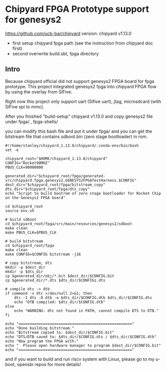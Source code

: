 # Chipyard FPGA Prototype support for genesys2
https://github.com/ucb-bar/chipyard
version: chipyard v1.13.0
* first setup chipyard fpga path (see the instruction from chipyard doc first)
* second overwrite build.sbt, fpga directory


## Intro

Because chipyard official did not support genesys2 FPGA board for fpga prototype.
This project integrated genesys2 fpga into chipyard FPGA flow by using the overlay from SiFive.

Right now this project only support uart (Sifive uart), jtag, microsdcard (with SiFive spi to mmc).

After you finished "build-setup" chipyard v1.13.0 and copy genesys2 file under fpga/ , fpga-shells/

you can modify this bash file and put it under fpga/
and you can get the bitstream file that contains sdboot.bin (zero stage bootloader) in rom.
```bash!
#!/home/stanley/chipyard_1.13.0/chipyard/.conda-env/bin/bash
set -e

chipyard_root="$HOME/chipyard_1.13.0/chipyard"
CONFIG="Rocket90MHZ"
PBUS_CLK=90000000

generated_dir="$chipyard_root/fpga/generated-src/chipyard.fpga.genesys2.GENESYS2FPGATestHarness.$CONFIG"
dest_dir="$chipyard_root/fpga/bitstream_copy"
dts_dir="$chipyard_root/fpga/dts_copy"
echo "Script to build bootrom of zero stage bootloader for Rocket Chip on the Genesys2 FPGA board"

cd $chipyard_root
source env.sh

# build sdboot
cd $chipyard_root/fpga/src/main/resources/genesys2/sdboot
make clean
make PBUS_CLK=$PBUS_CLK

# build bitstream
cd $chipyard_root/fpga
make clean
make CONFIG=$CONFIG bitstream -j16

# copy bitstream, dts
mkdir -p $dest_dir
mkdir -p $dts_dir
cp $generated_dir/obj/*.bit $dest_dir/$CONFIG.bit
cp $generated_dir/*.dts $dts_dir/$CONFIGz.dts

# compile dts -> dtb
if command -v dtc >/dev/null 2>&1; then
    dtc -I dts -O dtb -o $dts_dir/$CONFIG.dtb $dts_dir/$CONFIG.dts
    echo "DTB compiled: $dts_dir/$CONFIG.dtb"
else
    echo "WARNING: dtc not found in PATH, cannot compile DTS to DTB."
fi

echo "==================================================="
echo "Done building bitstream."
echo "Bitstream copied to: $dest_dir/$CONFIG.bit"
echo "DTS/DTB saved to: $dts_dir/$CONFIG.dts / $dts_dir/$CONFIG.dtb"
echo "Now program the FPGA with:"
echo "  Please open hardware manager to program $dest_dir/$CONFIG.bit"
echo "==================================================="

```

and if you want to build and run riscv system with Linux, please go to my u-boot, opensbi repos for more details!
